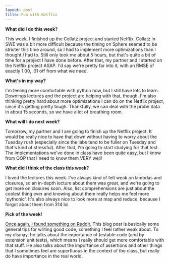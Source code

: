 ```yaml
---
layout: post
title: Fun with Netflix
---
```


**What did I do this week?**

This week, I finished up the Collatz project and started Netflix. Collatz in SWE was a bit more difficult because the timing on Sphere seemed to be stricter this time around, so I had to implement more optimizations than I thought I had to. Still only took me about 5 hours, but that's quite a bit of time for a project I have done before. After that, my partner and I started on the Netflix project ASAP. I'd say we're pretty far into it, with an RMSE of exactly 1.00, .01 off from what we need.

**What's in my way?**

I'm feeling more comfortable with python now, but I still have lots to learn. Downings lectures and the project are helping with that, though. I'm also thinking pretty hard about more optimizations I can do on the Netflix project, since it's getting pretty tough. Thankfully, we can deal with the probe data in about 15 seconds, so we have a lot of breathing room.

**What will I do next week?**

Tomorrow, my partner and I are going to finish up the Netflix project. It would be really nice to have that down without having to worry about the Tuesday rush (especially since the labs tend to be fuller on Tuesday and that's kind of stressful). After that, I'm going to start studying for that test. The implementations we've done in class have been quite easy, but I know from OOP that I need to know them VERY well!

**What did I think of the class this week?**

I loved the lectures this week. I've always kind of felt weak on lambdas and closures, so an in-depth lecture about them was great, and we're going to get more on closures soon. Also, list comprehensions are just about the coolest thing ever and knowing about them really helps me feel more 'pythonic'. It's also always nice to look more at map and reduce, because I forgot about them from 314 lol.

**Pick of the week!**

[Once again, I found something on Reddit.](http://blog.christoffer.me/10-principles-i-try-and-follow-in-my-day-to-day-work-based-on-10-years-of-coding-experience/) This blog post is basically some general tips for writing good code, something I feel rather weak about. To my dismay, he talks about the importance of testable code (and by extension unit tests), which means I really should get more comfortable with that stuff. He also talks about the importance of assertions and other things that I sometimes feel are superfluous in the context of the class, but really do have importance in the real world.
